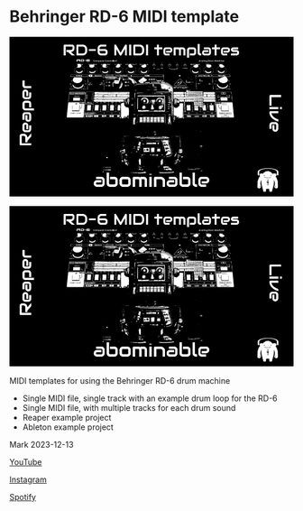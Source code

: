 # Behringer RD-6 MIDI template

![abominalbeArt](https://github.com/drmarkreuter/RD6MIDItemplate/blob/main/images/RD-6%20MIDI%20templates.png)

![abominalbeArt](/images/RD-6%20MIDI%20templates.png)


MIDI templates for using the Behringer RD-6 drum machine

- Single MIDI file, single track with an example drum loop for the RD-6
- Single MIDI file, with multiple tracks for each drum sound
- Reaper example project
- Ableton example project


Mark 2023-12-13

[YouTube](https://www.youtube.com/c/abominablemusic)

[Instagram](https://www.instagram.com/abominablemusic/)

[Spotify](https://open.spotify.com/artist/7pWLLCW2sC1R6NPrgsPA8R/discography)

